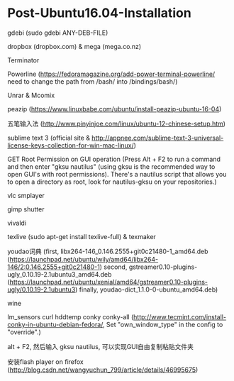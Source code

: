 # Post-Ubuntu16.04-Installation

gdebi (sudo gdebi ANY-DEB-FILE)

dropbox (dropbox.com) & mega (mega.co.nz)

Terminator

Powerline (https://fedoramagazine.org/add-power-terminal-powerline/ need to change the path from /bash/ into /bindings/bash/)

Unrar & Mcomix

peazip (https://www.linuxbabe.com/ubuntu/install-peazip-ubuntu-16-04)

五笔输入法 (http://www.pinyinjoe.com/linux/ubuntu-12-chinese-setup.htm)

sublime text 3 (official site & http://appnee.com/sublime-text-3-universal-license-keys-collection-for-win-mac-linux/)

GET Root Permission on GUI operation (Press Alt + F2 to run a command and then enter "gksu nautilus" (using gksu is the recommended way to open GUI's with root permissions). There's a nautilus script that allows you to open a directory as root, look for nautilus-gksu on your repositories.)

vlc smplayer

gimp shutter

vivaldi

texlive (sudo apt-get install texlive-full) & texmaker

youdao词典 (first, libx264-146_0.146.2555+git0c21480-1_amd64.deb (https://launchpad.net/ubuntu/wily/amd64/libx264-146/2:0.146.2555+git0c21480-1) second, gstreamer0.10-plugins-ugly_0.10.19-2.1ubuntu3_amd64.deb (https://launchpad.net/ubuntu/xenial/amd64/gstreamer0.10-plugins-ugly/0.10.19-2.1ubuntu3) finally, youdao-dict_1.1.0-0-ubuntu_amd64.deb)

wine

lm_sensors curl hddtemp conky conky-all (http://www.tecmint.com/install-conky-in-ubuntu-debian-fedora/, Set "own_window_type" in the config to "override".)

alt + F2, 然后输入 gksu nautilus, 可以实现GUI自由复制粘贴文件夹

安装flash player on firefox (http://blog.csdn.net/wangyuchun_799/article/details/46995675)

